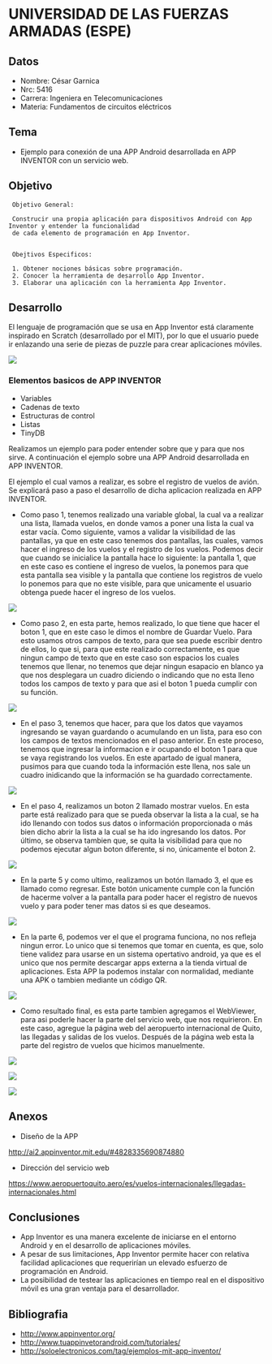 UNIVERSIDAD DE LAS FUERZAS ARMADAS (ESPE)
========================

## Datos 

- Nombre: César Garnica
- Nrc: 5416
- Carrera: Ingeniera en Telecomunicaciones 
- Materia: Fundamentos de circuitos eléctricos 

## Tema 
 - Ejemplo para conexión de una APP Android desarrollada en APP INVENTOR con un servicio web.

## Objetivo

     Objetivo General:
     
     Construcir una propia aplicación para dispositivos Android con App Inventor y entender la funcionalidad 
     de cada elemento de programación en App Inventor.
     
     
     Obejtivos Especificos:
     
     1. Obtener nociones básicas sobre programación.
     2. Conocer la herramienta de desarrollo App Inventor.
     3. Elaborar una aplicación con la herramienta App Inventor.
 


## Desarrollo 
 
El lenguaje de programación que se usa en App Inventor está claramente inspirado en Scratch (desarrollado por el MIT), 
por lo que el usuario puede ir enlazando una serie de piezas de puzzle para crear aplicaciones móviles.

![](https://github.com/cagarnica/ImagenesProyec/blob/main/Img%201.PNG)

### Elementos basicos de APP INVENTOR 
- Variables
- Cadenas de texto
- Estructuras de control
- Listas
- TinyDB

Realizamos un ejemplo para poder entender sobre que y para que nos sirve. A continuación el ejemplo sobre una
APP Android desarrollada en APP INVENTOR.

El ejemplo el cual vamos a realizar, es sobre el registro de vuelos de avión. Se explicará paso a paso el desarrollo 
de dicha aplicacion realizada en APP INVENTOR.

- Como paso 1, tenemos realizado una variable global, la cual va a realizar una lista, llamada vuelos, en donde vamos a poner una 
lista la cual va estar vacía. Como siguiente, vamos a validar la visibilidad de las pantallas, ya que en este caso tenemos dos pantallas,
las cuales, vamos hacer el ingreso de los vuelos y el registro de los vuelos. Podemos decir que cuando se inicialice la pantalla hace lo siguiente:
la pantalla 1, que en este caso es contiene el ingreso de vuelos, la ponemos para que esta pantalla sea visible y la pantalla que contiene los 
registros de vuelo lo ponemos para que no este visible, para que unicamente el usuario obtenga puede hacer el ingreso de los vuelos.

![](https://github.com/cagarnica/ImagenesProyec/blob/main/Parte1.PNG)

- Como paso 2, en esta parte, hemos realizado, lo que tiene que hacer el boton 1, que en este caso le dimos el nombre de Guardar Vuelo. Para esto
usamos otros campos de texto, para que sea puede escribir dentro de ellos, lo que si, para que este realizado correctamente, es que ningun campo de texto que en este caso 
son  espacios los cuales tenemos que llenar, no tenemos que dejar ningun esapacio en blanco ya que nos desplegara un cuadro diciendo o indicando que no esta
lleno todos los campos de texto y  para que  asi el boton 1 pueda cumplir con su función.

![](https://github.com/cagarnica/ImagenesProyec/blob/main/Parte2.PNG)

- En el paso 3, tenemos que hacer,  para que los datos que vayamos ingresando se vayan guardando o acumulando en un lista, para eso con los campos de textos
 mencionados en el paso anterior. En este proceso, tenemos que ingresar la informacion e ir ocupando el boton 1 para que se vaya registrando los vuelos. En este apartado
 de igual manera, pusimos para que cuando toda la información este llena, nos sale un cuadro inidicando que la información se ha guardado correctamente.
 
 ![](https://github.com/cagarnica/ImagenesProyec/blob/main/Parte3.PNG)
 
 - En el paso 4, realizamos un boton 2 llamado mostrar vuelos. En esta parte está realizado para que se pueda observar la lista a la cual, se ha ido llenando con todos
 sus datos o información proporcionada o más bien dicho abrir la lista a la cual se ha ido ingresando los datos. Por último, se observa tambien que, se quita la visibilidad
 para que no podemos ejecutar algun boton diferente, si no, únicamente el boton 2.
 
 ![](https://github.com/cagarnica/ImagenesProyec/blob/main/Parte4.PNG)
 
 - En la parte 5 y como ultimo, realizamos un botón llamado 3, el que es llamado como regresar. Este botón unicamente cumple con la función de hacerme volver a la pantalla 
 para poder hacer el registro de nuevos vuelo y para poder tener mas datos si es que deseamos.
 
 ![](https://github.com/cagarnica/ImagenesProyec/blob/main/Parte5.PNG)
 
 - En la parte 6, podemos ver el que el programa funciona, no nos refleja ningun error. Lo unico que si tenemos que tomar en cuenta, es que, 
solo tiene validez para usarse en un sistema opertativo android, ya que es el unico que nos permite descargar apps externa a la tienda virtual de 
aplicaciones. Esta APP la podemos instalar con normalidad, mediante una APK o tambien mediante un código QR.
 
 ![](https://github.com/cagarnica/ImagenesProyec/blob/main/Final.PNG)
 
- Como resultado final, es esta parte tambien agregamos el WebViewer, para asi poderle hacer la parte del servicio web, que nos requirieron. En este caso, agregue 
 la página web del aeropuerto internacional de Quito, las llegadas y salidas de los vuelos. Después de la página web esta la parte del registro de vuelos que
 hicimos manuelmente.

![](https://github.com/cagarnica/ImagenesProyec/blob/main/Resultado1.jpeg)

![](https://github.com/cagarnica/ImagenesProyec/blob/main/Resultado2.jpeg)

![](https://github.com/cagarnica/ImagenesProyec/blob/main/Resultado2.jpeg)
## Anexos

- Diseño de la APP

http://ai2.appinventor.mit.edu/#4828335690874880

- Dirección del servicio web

https://www.aeropuertoquito.aero/es/vuelos-internacionales/llegadas-internacionales.html

## Conclusiones

- App  Inventor  es  una  manera  excelente  de  iniciarse  en  el entorno Android y en el desarrollo de aplicaciones móviles.
- A pesar de sus limitaciones, App Inventor permite hacer con relativa  facilidad  aplicaciones  que  requerirían  un  elevado 
esfuerzo de programación en Android.
- La posibilidad de testear las aplicaciones en tiempo real en el dispositivo móvil es una gran ventaja para el desarrollador. 

## Bibliografia 

- http://www.appinventor.org/
- http://www.tuappinvetorandroid.com/tutoriales/
- http://soloelectronicos.com/tag/ejemplos-mit-app-inventor/

